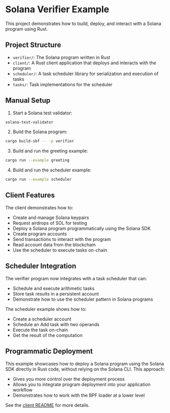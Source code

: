 # Solana Verifier Example

This project demonstrates how to build, deploy, and interact with a Solana program using Rust.

## Project Structure

- `verifier/`: The Solana program written in Rust
- `client/`: A Rust client application that deploys and interacts with the program
- `scheduler/`: A task scheduler library for serialization and execution of tasks
- `tasks/`: Task implementations for the scheduler


## Manual Setup

1. Start a Solana test validator:
```bash
solana-test-validator
```

2. Build the Solana program:
```bash
cargo build-sbf -- -p verifier
```

3. Build and run the greeting example:
```bash
cargo run --example greeting
```

4. Build and run the scheduler example:
```bash
cargo run --example scheduler
```

## Client Features

The client demonstrates how to:
- Create and manage Solana keypairs
- Request airdrops of SOL for testing
- Deploy a Solana program programmatically using the Solana SDK
- Create program accounts
- Send transactions to interact with the program
- Read account data from the blockchain
- Use the scheduler to execute tasks on-chain

## Scheduler Integration

The verifier program now integrates with a task scheduler that can:
- Schedule and execute arithmetic tasks
- Store task results in a persistent account
- Demonstrate how to use the scheduler pattern in Solana programs

The scheduler example shows how to:
- Create a scheduler account
- Schedule an Add task with two operands
- Execute the task on-chain
- Get the result of the computation

## Programmatic Deployment

This example showcases how to deploy a Solana program using the Solana SDK directly in Rust code, without relying on the Solana CLI. This approach:

- Gives you more control over the deployment process
- Allows you to integrate program deployment into your application workflow
- Demonstrates how to work with the BPF loader at a lower level

See the [client README](client/README.md) for more details.

